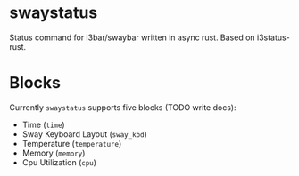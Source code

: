 # swaystatus

Status command for i3bar/swaybar written in async rust. Based on i3status-rust. 

# Blocks

Currently `swaystatus` supports five blocks (TODO write docs):
- Time (`time`)
- Sway Keyboard Layout (`sway_kbd`)
- Temperature (`temperature`)
- Memory (`memory`)
- Cpu Utilization (`cpu`)
